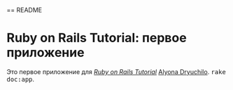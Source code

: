 == README
# Ruby on Rails Tutorial: первое приложение

Это первое приложение для
[*Ruby on Rails Tutorial*](http://railstutorial.org/)
 [Alyona Dryuchilo](http://anatoliivna.com.ua).
<tt>rake doc:app</tt>.
